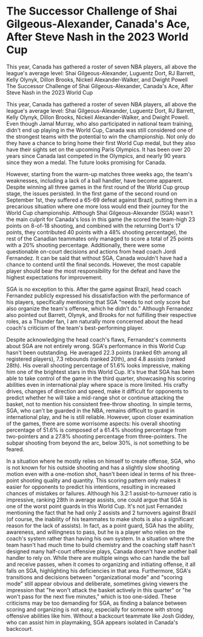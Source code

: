 #  The Successor Challenge of Shai Gilgeous-Alexander, Canada's Ace, After Steve Nash in the 2023 World Cup

This year, Canada has gathered a roster of seven NBA players, all above the league's average level: Shai Gilgeous-Alexander, Luguentz Dort, RJ Barrett, Kelly Olynyk, Dillon Brooks, Nickeil Alexander-Walker, and Dwight Powell 
  The Successor Challenge of Shai Gilgeous-Alexander, Canada's Ace, After Steve Nash in the 2023 World Cup

This year, Canada has gathered a roster of seven NBA players, all above the league's average level: Shai Gilgeous-Alexander, Luguentz Dort, RJ Barrett, Kelly Olynyk, Dillon Brooks, Nickeil Alexander-Walker, and Dwight Powell. Even though Jamal Murray, who also participated in national team training, didn't end up playing in the World Cup, Canada was still considered one of the strongest teams with the potential to win the championship. Not only do they have a chance to bring home their first World Cup medal, but they also have their sights set on the upcoming Paris Olympics. It has been over 20 years since Canada last competed in the Olympics, and nearly 90 years since they won a medal. The future looks promising for Canada.

However, starting from the warm-up matches three weeks ago, the team's weaknesses, including a lack of a ball handler, have become apparent. Despite winning all three games in the first round of the World Cup group stage, the issues persisted. In the first game of the second round on September 1st, they suffered a 65-69 defeat against Brazil, putting them in a precarious situation where one more loss would end their journey for the World Cup championship. Although Shai Gilgeous-Alexander (SGA) wasn't the main culprit for Canada's loss in this game (he scored the team-high 23 points on 8-of-18 shooting, and combined with the returning Dort's 17 points, they contributed 40 points with a 48% shooting percentage), the rest of the Canadian teammates only managed to score a total of 25 points with a 20% shooting percentage. Additionally, there were some questionable on-court decisions and actions from head coach Jordi Fernandez. It can be said that without SGA, Canada wouldn't have had a chance to contend until the final seconds. However, the most capable player should bear the most responsibility for the defeat and have the highest expectations for improvement.

SGA is no exception to this. After the game against Brazil, head coach Fernandez publicly expressed his dissatisfaction with the performance of his players, specifically mentioning that SGA "needs to not only score but also organize the team's offense, which he didn't do." Although Fernandez also pointed out Barrett, Olynyk, and Brooks for not fulfilling their respective roles, as a Thunder fan, I am naturally more concerned about the head coach's criticism of the team's best-performing player.

Despite acknowledging the head coach's flaws, Fernandez's comments about SGA are not entirely wrong. SGA's performance in this World Cup hasn't been outstanding. He averaged 22.3 points (ranked 6th among all registered players), 7.3 rebounds (ranked 20th), and 4.8 assists (ranked 28th). His overall shooting percentage of 51.6% looks impressive, making him one of the brightest stars in this World Cup. It's true that SGA has been able to take control of the game in the third quarter, showcasing his scoring abilities even in international play where space is more limited. His crafty drives, changes of direction and speed, make it difficult for opponents to predict whether he will take a mid-range shot or continue attacking the basket, not to mention his consistent free-throw shooting. In simple terms, SGA, who can't be guarded in the NBA, remains difficult to guard in international play, and he is still reliable. However, upon closer examination of the games, there are some worrisome aspects: his overall shooting percentage of 51.6% is composed of a 61.4% shooting percentage from two-pointers and a 27.8% shooting percentage from three-pointers. The subpar shooting from beyond the arc, below 30%, is not something to be feared.

In a situation where he mostly relies on himself to create offense, SGA, who is not known for his outside shooting and has a slightly slow shooting motion even with a one-motion shot, hasn't been ideal in terms of his three-point shooting quality and quantity. This scoring pattern only makes it easier for opponents to predict his intentions, resulting in increased chances of mistakes or failures. Although his 3.2:1 assist-to-turnover ratio is impressive, ranking 28th in average assists, one could argue that SGA is one of the worst point guards in this World Cup. It's not just Fernandez mentioning the fact that he had only 2 assists and 2 turnovers against Brazil (of course, the inability of his teammates to make shots is also a significant reason for the lack of assists). In fact, as a point guard, SGA has the ability, awareness, and willingness to pass, but he is a player who relies on the coach's system rather than having his own system. In a situation where the team hasn't had much time to build chemistry and the coaching staff hasn't designed many half-court offensive plays, Canada doesn't have another ball handler to rely on. While there are multiple wings who can handle the ball and receive passes, when it comes to organizing and initiating offense, it all falls on SGA, highlighting his deficiencies in that area. Furthermore, SGA's transitions and decisions between "organizational mode" and "scoring mode" still appear obvious and deliberate, sometimes giving viewers the impression that "he won't attack the basket actively in this quarter" or "he won't pass for the next five minutes," which is too one-sided. These criticisms may be too demanding for SGA, as finding a balance between scoring and organizing is not easy, especially for someone with strong offensive abilities like him. Without a backcourt teammate like Josh Giddey, who can assist him in playmaking, SGA appears isolated in Canada's backcourt.